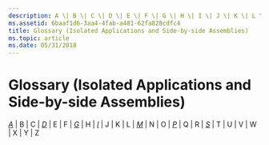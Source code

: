 ```yaml
---
description: A \| B \| C \| D \| E \| F \| G \| H \| I \| J \| K \| L \| M \| N \| O \| P \| Q \| R \| S \| T \| U \| V \| W \| X \| Y \| Z
ms.assetid: 6baaf1d6-3aa4-4fab-a481-62fa828cdfc4
title: Glossary (Isolated Applications and Side-by-side Assemblies)
ms.topic: article
ms.date: 05/31/2018
---
```


# Glossary (Isolated Applications and Side-by-side Assemblies)

[*A*](a-sbscs-gly.md) \| B \| C \| [*D*](d-sbscs-gly.md) \| E \| F \| [*G*](g-sbscs-gly.md) \| H \| [*I*](i-sbscs-gly.md) \| J \| K \| L \| [*M*](m-sbscs-gly.md) \| N \| O \| [*P*](p-sbscs-gly.md) \| Q \| R \| [*S*](s-sbscs-gly.md) \| T \| U \| V \| W \| X \| Y \| Z

 

 



